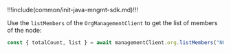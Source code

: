 !!!include(common/init-java-mngmt-sdk.md)!!!

Use the `listMembers` of the `OrgManagementClient` to get the list of members of the node:

```javascript
const { totalCount, list } = await managementClient.org.listMembers("NODE_ID");
```
